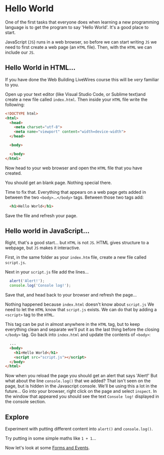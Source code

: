 # Hello World

One of the first tasks that everyone does when learning a new programming language is to get the program to say 'Hello World'. It's a good place to start.

JavaScript (`JS`) runs in a web browser, so before we can start writing `JS` we need to first create a web page (an `HTML` file). Then, with the `HTML` we can include our `JS`.

## Hello World in HTML…

If you have done the Web Building LiveWires course this will be _very_ familiar to you.

Open up your text editor (like Visual Studio Code, or Sublime text)and create a new file called `index.html`. Then inside your `HTML` file write the following:

```HTML
<!DOCTYPE html>
<html>
  <head>
    <meta charset="utf-8">
    <meta name="viewport" content="width=device-width">
  </head>

  <body>

  </body>
</html>
```

Now head to your web browser and open the `HTML` file that you have created.

You should get an blank page. Nothing special there.

Time to fix that. Everything that appears on a web page gets added in between the two `<body>`...`</body>` tags. Between those two tags add:

```HTML
  <h1>Hello World</h1>
```

Save the file and refresh your page.

## Hello world in JavaScript…

Right, that's a good start… but `HTML` is not `JS`. HTML gives structure to a webpage, but `JS` makes it interactive.

First, in the same folder as your `index.htm` file, create a new file called `script.js`.

Next in your `script.js` file add the lines…

```JavaScript
  alert('Alert!');
  console.log('Console log!');
```

Save that, and head back to your browser and refresh the page…

Nothing happened because `index.html` doesn't know about `script.js` We need to let the `HTML` know that `script.js` exists. We can do that by adding a `<script>` tag to the `HTML`.

This tag can be put in almost anywhere in the `HTML` tag, but to keep everything clean and separate we'll put it as the last thing before the closing `</body>` tag. Go back into `index.html` and update the contents of `<body>`:

```HTML
  ...
  <body>
    <h1>Hello World</h1>
    <script src="script.js"></script>
  </body>
</html>
```

Now when you reload the page you should get an alert that says 'Alert!' But what about the line `console.log()` that we added? That isn't seen on the page, but is hidden in the Javascript console. We'll be using this a lot in the future… Go into your browser, right click on the page and select `inspect`. In the window that appeared you should see the text `Console log!` displayed in the console section.

## Explore

Experiment with putting different content into `alert()` and `console.log()`.

Try putting in some simple maths like `1 + 1`…


Now let's look at some [Forms and Events](02-forms-and-events.md).